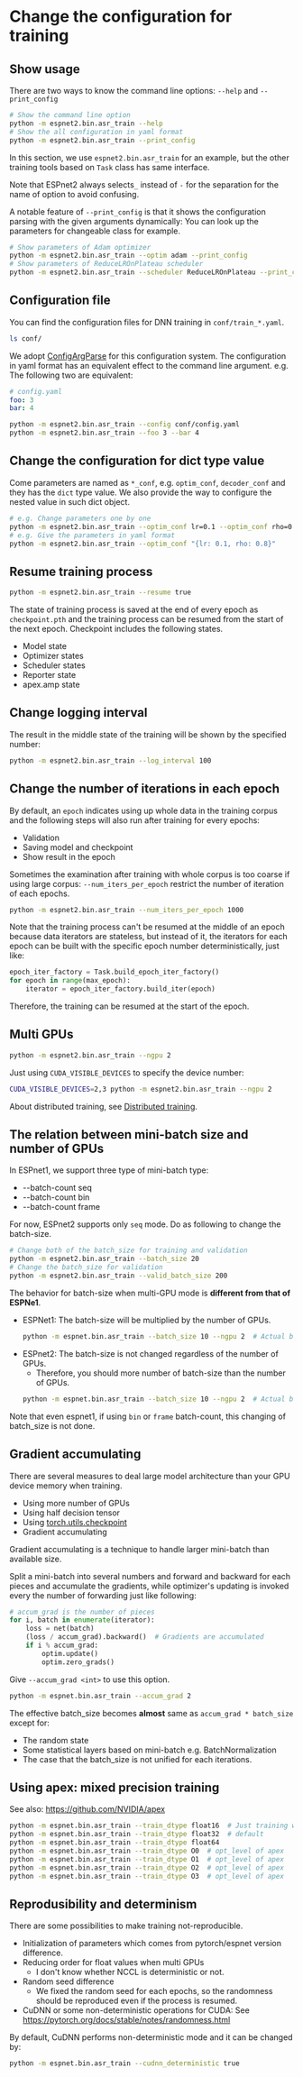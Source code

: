 # Change the configuration for training
## Show usage
There are two ways to know the command line options: `--help` and `--print_config`

```bash
# Show the command line option
python -m espnet2.bin.asr_train --help
# Show the all configuration in yaml format
python -m espnet2.bin.asr_train --print_config
```

In this section, we use `espnet2.bin.asr_train` for an example, but the other training tools based on `Task` class has same interface.

Note that ESPnet2 always selects`_` instead of `-` for the separation for the name of option to avoid confusing.

A notable feature of `--print_config` is that it shows the configuration parsing with the given arguments dynamically: You can look up the parameters for changeable class for example.

```bash
# Show parameters of Adam optimizer
python -m espnet2.bin.asr_train --optim adam --print_config
# Show parameters of ReduceLROnPlateau scheduler
python -m espnet2.bin.asr_train --scheduler ReduceLROnPlateau --print_config
```

## Configuration file
You can find the configuration files for DNN training in `conf/train_*.yaml`.

```bash
ls conf/
```

We adopt [ConfigArgParse](https://github.com/bw2/ConfigArgParse) for this configuration system. The configuration in yaml format has an equivalent effect to the command line argument. e.g. The following two are equivalent:

```yaml
# config.yaml
foo: 3
bar: 4
```

```bash
python -m espnet2.bin.asr_train --config conf/config.yaml
python -m espnet2.bin.asr_train --foo 3 --bar 4
```


## Change the configuration for dict type value

Come parameters are named as `*_conf`, e.g. `optim_conf`, `decoder_conf` and they has the `dict` type value. We also provide the way to configure the nested value in such dict object.

```bash
# e.g. Change parameters one by one
python -m espnet2.bin.asr_train --optim_conf lr=0.1 --optim_conf rho=0.8
# e.g. Give the parameters in yaml format
python -m espnet2.bin.asr_train --optim_conf "{lr: 0.1, rho: 0.8}"
```

## Resume training process

```bash
python -m espnet2.bin.asr_train --resume true
```

The state of training process is saved at the end of every epoch as `checkpoint.pth` and the training process can be resumed from the start of the next epoch. Checkpoint includes the following states.

- Model state
- Optimizer states
- Scheduler states
- Reporter state
- apex.amp state

## Change logging interval
The result in the middle state of the training will be shown by the specified number:

```bash
python -m espnet2.bin.asr_train --log_interval 100
```

## Change the number of iterations in each epoch

By default, an ``epoch`` indicates using up whole data in the training corpus and the following steps will also run after training for every epochs:

- Validation
- Saving model and checkpoint
- Show result in the epoch

Sometimes the examination after training with whole corpus is too coarse if using large corpus: `--num_iters_per_epoch` restrict the number of iteration of each epochs.

```bash
python -m espnet2.bin.asr_train --num_iters_per_epoch 1000
```

Note that the training process can't be resumed at the middle of an epoch because data iterators are stateless, but instead of it, the iterators for each epoch can be built with the specific epoch number deterministically, just like:

```python
epoch_iter_factory = Task.build_epoch_iter_factory()
for epoch in range(max_epoch):
    iterator = epoch_iter_factory.build_iter(epoch)
```

Therefore, the training can be resumed at the start of the epoch.

## Multi GPUs

```bash
python -m espnet2.bin.asr_train --ngpu 2
```

Just using `CUDA_VISIBLE_DEVICES` to specify the device number:

```bash
CUDA_VISIBLE_DEVICES=2,3 python -m espnet2.bin.asr_train --ngpu 2
```

About distributed training, see [Distributed training](espnet2_distributed.md).

## The relation between mini-batch size and number of GPUs

In ESPnet1, we support three type of mini-batch type:

- --batch-count seq
- --batch-count bin
- --batch-count frame

For now, ESPnet2 supports only `seq` mode. Do as following to change the batch-size.

```bash
# Change both of the batch_size for training and validation
python -m espnet2.bin.asr_train --batch_size 20
# Change the batch_size for validation
python -m espnet2.bin.asr_train --valid_batch_size 200
```

The behavior for batch-size when multi-GPU mode is **different from that of ESPNe1**.

- ESPNet1: The batch-size will be multiplied by the number of GPUs.
    ```bash
    python -m espnet.bin.asr_train --batch_size 10 --ngpu 2  # Actual batch_size is 20 and each GPU devices are assigned to 10
    ```
- ESPnet2: The batch-size is not changed regardless of the number of GPUs.
    - Therefore, you should more number of batch-size than the number of GPUs.
    ```bash
    python -m espnet.bin.asr_train --batch_size 10 --ngpu 2  # Actual batch_size is 10 and each GPU devices are assigned to 5
    ```

Note that even espnet1, if using `bin` or `frame` batch-count, this changing of batch_size is not done.

## Gradient accumulating
There are several measures to deal large model architecture than your GPU device memory when training.

- Using more number of GPUs
- Using half decision tensor
- Using [torch.utils.checkpoint](https://pytorch.org/docs/stable/checkpoint.html)
- Gradient accumulating

Gradient accumulating is a technique to handle larger mini-batch than available size.

Split a mini-batch into several numbers and forward and backward for each pieces and accumulate the gradients, while optimizer's updating is invoked every the number of forwarding just like following:

```python
# accum_grad is the number of pieces
for i, batch in enumerate(iterator):
    loss = net(batch)
    (loss / accum_grad).backward()  # Gradients are accumulated
    if i % accum_grad:
        optim.update()
        optim.zero_grads()
```

Give `--accum_grad <int>` to use this option.

```bash
python -m espnet.bin.asr_train --accum_grad 2
```

 The effective batch_size becomes **almost** same as `accum_grad * batch_size` except for:

- The random state
- Some statistical layers based on mini-batch e.g. BatchNormalization
- The case that the batch_size is not unified for each iterations.

## Using apex: mixed precision training
See also: https://github.com/NVIDIA/apex

```bash
python -m espnet.bin.asr_train --train_dtype float16  # Just training with half precision
python -m espnet.bin.asr_train --train_dtype float32  # default
python -m espnet.bin.asr_train --train_dtype float64
python -m espnet.bin.asr_train --train_dtype O0  # opt_level of apex
python -m espnet.bin.asr_train --train_dtype O1  # opt_level of apex
python -m espnet.bin.asr_train --train_dtype O2  # opt_level of apex
python -m espnet.bin.asr_train --train_dtype O3  # opt_level of apex
```

## Reprodusibility and determinism
There are some possibilities to make training not-reproducible.

- Initialization of parameters which comes from pytorch/espnet version difference.
- Reducing order for float values when multi GPUs
    - I don't know whether NCCL is deterministic or not.
- Random seed difference
    - We fixed the random seed for each epochs, so the randomness should be reproduced even if the process is resumed.
- CuDNN or some non-deterministic operations for CUDA: See https://pytorch.org/docs/stable/notes/randomness.html

By default, CuDNN performs non-deterministic mode and it can be changed by:

```bash
python -m espnet.bin.asr_train --cudnn_deterministic true
```
